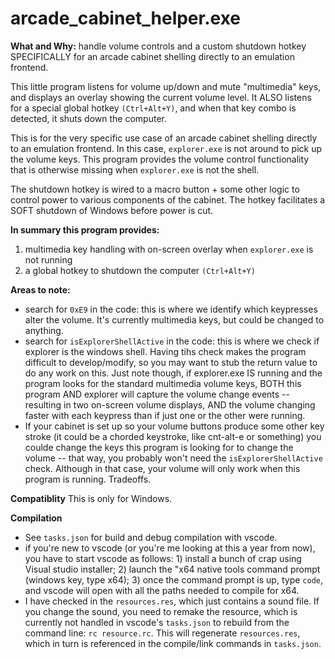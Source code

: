# arcade_cabinet_helper.exe

**What and Why:** handle volume controls and a custom shutdown hotkey SPECIFICALLY for an arcade cabinet shelling directly to an emulation frontend.

This little program listens for volume up/down and mute "multimedia" keys, and displays an overlay showing the current volume level.
It ALSO listens for a special global hotkey `(Ctrl+Alt+Y)`, and when that key combo is detected, it shuts down the computer.

This is for the very specific use case of an arcade cabinet shelling directly to an emulation frontend. In this case, `explorer.exe` is not around
to pick up the volume keys. This program provides the volume control functionality that is otherwise missing when `explorer.exe` is not the shell.

The shutdown hotkey is wired to a macro button + some other logic to control power to various components of the cabinet. The hotkey facilitates a SOFT 
shutdown of Windows before power is cut.

**In summary this program provides:**

1) multimedia key handling with on-screen overlay when `explorer.exe` is not running
2) a global hotkey to shutdown the computer `(Ctrl+Alt+Y)`


**Areas to note:**
* search for `0xE9` in the code: this is where we identify which keypresses alter the volume. It's currently multimedia keys, but could be changed to anything.  
* search for `isExplorerShellActive` in the code: this is where we check if explorer is the windows shell. Having tihs check makes the program difficult to develop/modify, so you may want to stub the return value to do any work on this. Just note though, if explorer.exe IS running and the program looks for the standard multimedia volume keys, BOTH this program AND explorer will capture the volume change events -- resulting in two on-screen volume displays, AND the volume changing faster with each keypress than if just one or the other were running.
* If your cabinet is set up so your volume buttons produce some other key stroke (it could be a chorded keystroke, like cnt-alt-e or something) you coulde change the keys this program is looking for to change the volume -- that way, you probably won't need the `isExplorerShellActive` check. Although in that case, your volume will only work when this program is running. Tradeoffs.

**Compatiblity**
This is only for Windows. 

**Compilation** 
* See `tasks.json` for build and debug compilation with vscode.
* if you're new to vscode (or you're me looking at this a year from now), you have to start vscode as follows: 1) install a bunch of crap using Visual studio installer; 2) launch the "x64 native tools command prompt (windows key, type x64); 3) once the command prompt is up, type `code`, and vscode will open with all the paths needed to compile for x64.
* I have checked in the `resources.res`, which just contains a sound file. If you change the sound, you need to remake the resource, which is currently not handled in vscode's `tasks.json` to rebuild from the command line: `rc resource.rc`. This will regenerate `resources.res`, which in turn is referenced in the compile/link commands in `tasks.json`.




